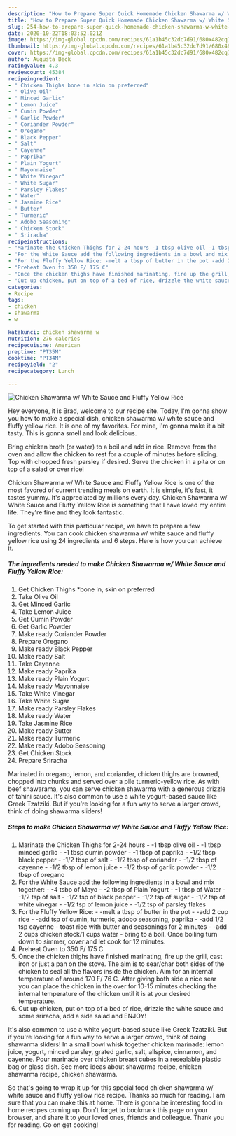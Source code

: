 ```yaml
---
description: "How to Prepare Super Quick Homemade Chicken Shawarma w/ White Sauce and Fluffy Yellow Rice"
title: "How to Prepare Super Quick Homemade Chicken Shawarma w/ White Sauce and Fluffy Yellow Rice"
slug: 254-how-to-prepare-super-quick-homemade-chicken-shawarma-w-white-sauce-and-fluffy-yellow-rice
date: 2020-10-22T18:03:52.021Z
image: https://img-global.cpcdn.com/recipes/61a1b45c32dc7d91/680x482cq70/chicken-shawarma-w-white-sauce-and-fluffy-yellow-rice-recipe-main-photo.jpg
thumbnail: https://img-global.cpcdn.com/recipes/61a1b45c32dc7d91/680x482cq70/chicken-shawarma-w-white-sauce-and-fluffy-yellow-rice-recipe-main-photo.jpg
cover: https://img-global.cpcdn.com/recipes/61a1b45c32dc7d91/680x482cq70/chicken-shawarma-w-white-sauce-and-fluffy-yellow-rice-recipe-main-photo.jpg
author: Augusta Beck
ratingvalue: 4.3
reviewcount: 45384
recipeingredient:
- " Chicken Thighs bone in skin on preferred"
- " Olive Oil"
- " Minced Garlic"
- " Lemon Juice"
- " Cumin Powder"
- " Garlic Powder"
- " Coriander Powder"
- " Oregano"
- " Black Pepper"
- " Salt"
- " Cayenne"
- " Paprika"
- " Plain Yogurt"
- " Mayonnaise"
- " White Vinegar"
- " White Sugar"
- " Parsley Flakes"
- " Water"
- " Jasmine Rice"
- " Butter"
- " Turmeric"
- " Adobo Seasoning"
- " Chicken Stock"
- " Sriracha"
recipeinstructions:
- "Marinate the Chicken Thighs for 2-24 hours -1 tbsp olive oil -1 tbsp minced garlic -1 tbsp cumin powder -1 tbsp of paprika -1/2 tbsp black pepper -1/2 tbsp of salt -1/2 tbsp of coriander -1/2 tbsp of cayenne -1/2 tbsp of lemon juice -1/2 tbsp of garlic powder -1/2 tbsp of oregano"
- "For the White Sauce add the following ingredients in a bowl and mix together: -4 tsbp of Mayo -2 tbsp of Plain Yogurt -1 tbsp of Water -1/2 tsp of salt -1/2 tsp of black pepper -1/2 tsp of sugar -1/2 tsp of white vinegar -1/2 tsp of lemon juice -1/2 tsp of parsley flakes"
- "For the Fluffy Yellow Rice: -melt a tbsp of butter in the pot -add 2 cup rice  -add tsp of cumin, turmeric, adobo seasoning, paprika -add 1/2 tsp cayenne toast rice with butter and seasonings for 2 minutes -add 2 cups chicken stock/1 cups water bring to a boil. Once boiling turn down to simmer, cover and let cook for 12 minutes."
- "Preheat Oven to 350 F/ 175 C"
- "Once the chicken thighs have finished marinating, fire up the grill, cast iron or just a pan on the stove. The aim is to sear/char both sides of the chicken to seal all the flavors inside the chicken. Aim for an internal temperature of around 170 F/ 76 C. After giving both side a nice sear you can place the chicken in the over for 10-15 minutes checking the internal temperature of the chicken until it is at your desired temperature."
- "Cut up chicken, put on top of a bed of rice, drizzle the white sauce and some sriracha, add a side salad and ENJOY!"
categories:
- Recipe
tags:
- chicken
- shawarma
- w

katakunci: chicken shawarma w 
nutrition: 276 calories
recipecuisine: American
preptime: "PT35M"
cooktime: "PT34M"
recipeyield: "2"
recipecategory: Lunch

---
```



![Chicken Shawarma w/ White Sauce and Fluffy Yellow Rice](https://img-global.cpcdn.com/recipes/61a1b45c32dc7d91/680x482cq70/chicken-shawarma-w-white-sauce-and-fluffy-yellow-rice-recipe-main-photo.jpg)

Hey everyone, it is Brad, welcome to our recipe site. Today, I'm gonna show you how to make a special dish, chicken shawarma w/ white sauce and fluffy yellow rice. It is one of my favorites. For mine, I'm gonna make it a bit tasty. This is gonna smell and look delicious.

Bring chicken broth (or water) to a boil and add in rice. Remove from the oven and allow the chicken to rest for a couple of minutes before slicing. Top with chopped fresh parsley if desired. Serve the chicken in a pita or on top of a salad or over rice!

Chicken Shawarma w/ White Sauce and Fluffy Yellow Rice is one of the most favored of current trending meals on earth. It is simple, it's fast, it tastes yummy. It's appreciated by millions every day. Chicken Shawarma w/ White Sauce and Fluffy Yellow Rice is something that I have loved my entire life. They're fine and they look fantastic.


To get started with this particular recipe, we have to prepare a few ingredients. You can cook chicken shawarma w/ white sauce and fluffy yellow rice using 24 ingredients and 6 steps. Here is how you can achieve it.

<!--inarticleads1-->

##### The ingredients needed to make Chicken Shawarma w/ White Sauce and Fluffy Yellow Rice:

1. Get  Chicken Thighs *bone in, skin on preferred
1. Take  Olive Oil
1. Get  Minced Garlic
1. Take  Lemon Juice
1. Get  Cumin Powder
1. Get  Garlic Powder
1. Make ready  Coriander Powder
1. Prepare  Oregano
1. Make ready  Black Pepper
1. Make ready  Salt
1. Take  Cayenne
1. Make ready  Paprika
1. Make ready  Plain Yogurt
1. Make ready  Mayonnaise
1. Take  White Vinegar
1. Take  White Sugar
1. Make ready  Parsley Flakes
1. Make ready  Water
1. Take  Jasmine Rice
1. Make ready  Butter
1. Make ready  Turmeric
1. Make ready  Adobo Seasoning
1. Get  Chicken Stock
1. Prepare  Sriracha


Marinated in oregano, lemon, and coriander, chicken thighs are browned, chopped into chunks and served over a pile turmeric-yellow rice. As with beef shawarama, you can serve chicken shawarma with a generous drizzle of tahini sauce. It&#39;s also common to use a white yogurt-based sauce like Greek Tzatziki. But if you&#39;re looking for a fun way to serve a larger crowd, think of doing shawarma sliders! 

<!--inarticleads2-->

##### Steps to make Chicken Shawarma w/ White Sauce and Fluffy Yellow Rice:

1. Marinate the Chicken Thighs for 2-24 hours - -1 tbsp olive oil - -1 tbsp minced garlic - -1 tbsp cumin powder - -1 tbsp of paprika - -1/2 tbsp black pepper - -1/2 tbsp of salt - -1/2 tbsp of coriander - -1/2 tbsp of cayenne - -1/2 tbsp of lemon juice - -1/2 tbsp of garlic powder - -1/2 tbsp of oregano
1. For the White Sauce add the following ingredients in a bowl and mix together: - -4 tsbp of Mayo - -2 tbsp of Plain Yogurt - -1 tbsp of Water - -1/2 tsp of salt - -1/2 tsp of black pepper - -1/2 tsp of sugar - -1/2 tsp of white vinegar - -1/2 tsp of lemon juice - -1/2 tsp of parsley flakes
1. For the Fluffy Yellow Rice: - -melt a tbsp of butter in the pot - -add 2 cup rice  - -add tsp of cumin, turmeric, adobo seasoning, paprika - -add 1/2 tsp cayenne - toast rice with butter and seasonings for 2 minutes - -add 2 cups chicken stock/1 cups water - bring to a boil. Once boiling turn down to simmer, cover and let cook for 12 minutes.
1. Preheat Oven to 350 F/ 175 C
1. Once the chicken thighs have finished marinating, fire up the grill, cast iron or just a pan on the stove. The aim is to sear/char both sides of the chicken to seal all the flavors inside the chicken. Aim for an internal temperature of around 170 F/ 76 C. After giving both side a nice sear you can place the chicken in the over for 10-15 minutes checking the internal temperature of the chicken until it is at your desired temperature.
1. Cut up chicken, put on top of a bed of rice, drizzle the white sauce and some sriracha, add a side salad and ENJOY!


It&#39;s also common to use a white yogurt-based sauce like Greek Tzatziki. But if you&#39;re looking for a fun way to serve a larger crowd, think of doing shawarma sliders! In a small bowl whisk together chicken marinade: lemon juice, yogurt, minced parsley, grated garlic, salt, allspice, cinnamon, and cayenne. Pour marinade over chicken breast cubes in a resealable plastic bag or glass dish. See more ideas about shawarma recipe, chicken shawarma recipe, chicken shawarma. 

So that's going to wrap it up for this special food chicken shawarma w/ white sauce and fluffy yellow rice recipe. Thanks so much for reading. I am sure that you can make this at home. There is gonna be interesting food in home recipes coming up. Don't forget to bookmark this page on your browser, and share it to your loved ones, friends and colleague. Thank you for reading. Go on get cooking!
